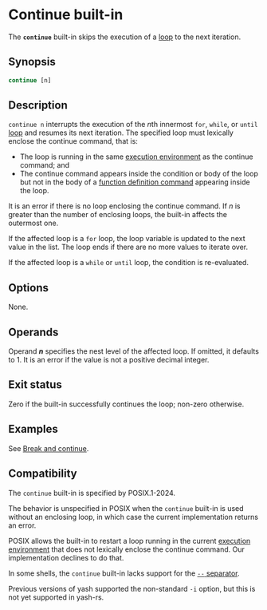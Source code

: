 # Continue built-in

The **`continue`** built-in skips the execution of a [loop] to the next iteration.

## Synopsis

```sh
continue [n]
```

## Description

`continue n` interrupts the execution of the *n*th innermost `for`, `while`, or `until` [loop] and resumes its next iteration.  The specified loop must lexically enclose the continue command, that is:

- The loop is running in the same [execution environment] as the continue command; and
- The continue command appears inside the condition or body of the loop but not in the body of a [function definition command](../language/functions.md#defining-functions) appearing inside the loop.

It is an error if there is no loop enclosing the continue command.
If *n* is greater than the number of enclosing loops, the built-in affects
the outermost one.

If the affected loop is a `for` loop, the loop variable is updated to the next value in the list. The loop ends if there are no more values to iterate over.

If the affected loop is a `while` or `until` loop, the condition is re-evaluated.

## Options

None.

## Operands

Operand ***n*** specifies the nest level of the affected loop.
If omitted, it defaults to 1. It is an error if the value is not a positive
decimal integer.

## Exit status

Zero if the built-in successfully continues the loop; non-zero otherwise.

## Examples

See [Break and continue](../language/commands/loops.md#break-and-continue).

## Compatibility

The `continue` built-in is specified by POSIX.1-2024.

The behavior is unspecified in POSIX when the `continue` built-in is used without an enclosing loop, in which case the current implementation returns an error.

POSIX allows the built-in to restart a loop running in the current [execution environment] that does not lexically enclose the continue command. Our implementation declines to do that.

In some shells, the `continue` built-in lacks support for the [`--` separator](index.html#separators).

Previous versions of yash supported the non-standard `-i` option, but this is not yet supported in yash-rs.

[execution environment]: ../environment/index.html
[loop]: ../language/commands/loops.md
